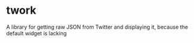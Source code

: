 twork
=====
A library for getting raw JSON from Twitter and displaying it, because the default widget is lacking
